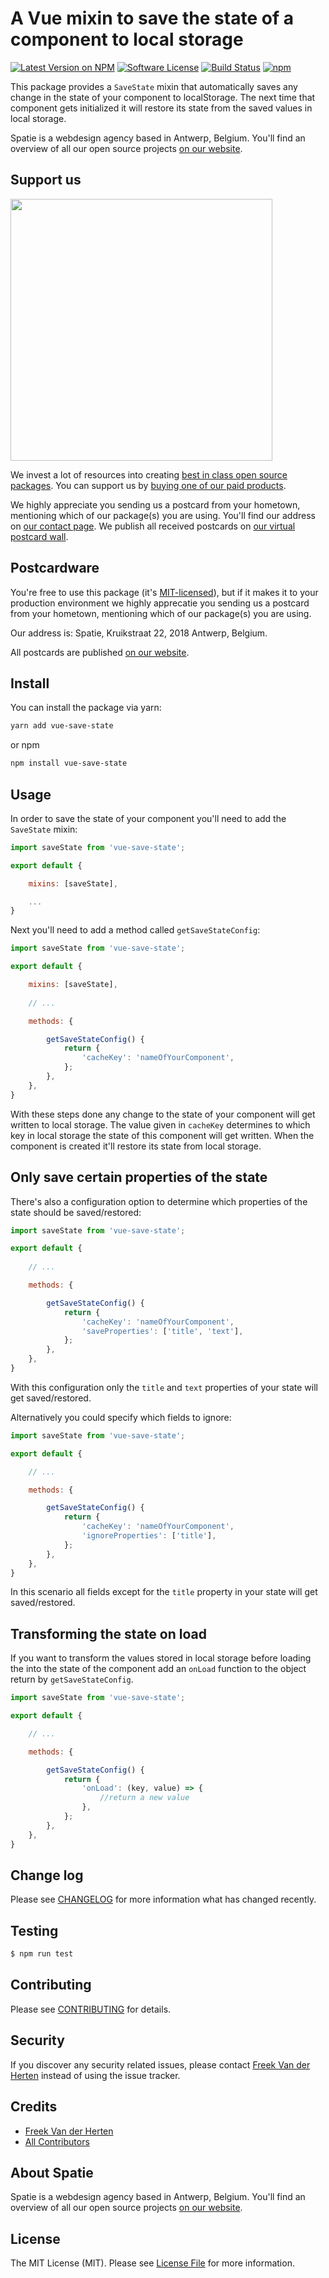 # A Vue mixin to save the state of a component to local storage

[![Latest Version on NPM](https://img.shields.io/npm/v/vue-save-state.svg?style=flat-square)](https://npmjs.com/package/vue-save-state)
[![Software License](https://img.shields.io/badge/license-MIT-brightgreen.svg?style=flat-square)](LICENSE.md)
[![Build Status](https://img.shields.io/travis/spatie/vue-save-state/master.svg?style=flat-square)](https://travis-ci.org/spatie/vue-save-state)
[![npm](https://img.shields.io/npm/dt/vue-save-state.svg?style=flat-square)](https://npmjs.com/package/vue-save-state)

This package provides a `SaveState` mixin that automatically saves any change in the state of your component to localStorage. The next time that component gets initialized it will restore its state from the saved values in local storage.

Spatie is a webdesign agency based in Antwerp, Belgium. You'll find an overview of all our open source projects [on our website](https://spatie.be/opensource).

## Support us

[<img src="https://github-ads.s3.eu-central-1.amazonaws.com/vue-save-state.jpg?t=1" width="419px" />](https://spatie.be/github-ad-click/vue-save-state)

We invest a lot of resources into creating [best in class open source packages](https://spatie.be/open-source). You can support us by [buying one of our paid products](https://spatie.be/open-source/support-us).

We highly appreciate you sending us a postcard from your hometown, mentioning which of our package(s) you are using. You'll find our address on [our contact page](https://spatie.be/about-us). We publish all received postcards on [our virtual postcard wall](https://spatie.be/open-source/postcards).

## Postcardware

You're free to use this package (it's [MIT-licensed](LICENSE.md)), but if it makes it to your production environment we highly apprecatie you sending us a postcard from your hometown, mentioning which of our package(s) you are using.

Our address is: Spatie, Kruikstraat 22, 2018 Antwerp, Belgium.

All postcards are published [on our website](https://spatie.be/en/opensource/postcards).

## Install

You can install the package via yarn:

```bash
yarn add vue-save-state
```

or npm

```bash
npm install vue-save-state
```

## Usage

In order to save the state of your component you'll need to add the `SaveState` mixin:

```js
import saveState from 'vue-save-state';

export default {

    mixins: [saveState],

    ...
}
```

Next you'll need to add a method called `getSaveStateConfig`:

```js
import saveState from 'vue-save-state';

export default {

    mixins: [saveState],
    
    // ...

    methods: {

        getSaveStateConfig() {
            return {
                'cacheKey': 'nameOfYourComponent',
            };
        },
    },
}
```

With these steps done any change to the state of your component will get written to local storage. The value given in `cacheKey` determines to which key in local storage the state of this component will get written. When the component is created it'll restore its state from local storage.

## Only save certain properties of the state

There's also a configuration option to determine which properties of the state should be saved/restored:

```js
import saveState from 'vue-save-state';

export default {
    
    // ...

    methods: {

        getSaveStateConfig() {
            return {
                'cacheKey': 'nameOfYourComponent',
                'saveProperties': ['title', 'text'],
            };
        },
    },
}
```
With this configuration only the `title` and `text` properties of your state will get saved/restored.

Alternatively you could specify which fields to ignore:

```js
import saveState from 'vue-save-state';

export default {

    // ...

    methods: {

        getSaveStateConfig() {
            return {
                'cacheKey': 'nameOfYourComponent',
                'ignoreProperties': ['title'],
            };
        },
    },
}
```

In this scenario all fields except for the `title` property in your state will get saved/restored.

## Transforming the state on load

If you want to transform the values stored in local storage before loading the into the state of the component add an `onLoad` function to the object return by `getSaveStateConfig`.

```js
import saveState from 'vue-save-state';

export default {

    // ...

    methods: {

        getSaveStateConfig() {
            return {
                'onLoad': (key, value) => {
                    //return a new value
                },
            };
        },
    },
}
```

## Change log

Please see [CHANGELOG](CHANGELOG.md) for more information what has changed recently.

## Testing

``` bash
$ npm run test
```

## Contributing

Please see [CONTRIBUTING](CONTRIBUTING.md) for details.

## Security

If you discover any security related issues, please contact [Freek Van der Herten](https://github.com/freekmurze) instead of using the issue tracker.

## Credits

- [Freek Van der Herten](https://github.com/freekmurze)
- [All Contributors](../../contributors)

## About Spatie
Spatie is a webdesign agency based in Antwerp, Belgium. You'll find an overview of all our open source projects [on our website](https://spatie.be/opensource).

## License

The MIT License (MIT). Please see [License File](LICENSE.md) for more information.
